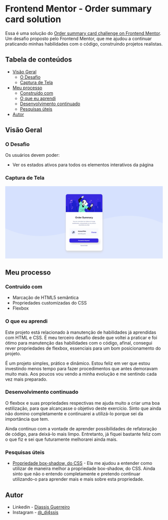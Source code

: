 # Frontend Mentor - Order summary card solution

Essa é uma solução do [Order summary card challenge on Frontend Mentor](https://www.frontendmentor.io/challenges/order-summary-component-QlPmajDUj). Um desafio proposto pelo Frontend Mentor, que me ajudou a continuar praticando minhas habilidades com o código, construindo projetos realistas.

## Tabela de conteúdos

- [Visão Geral](#visão-geral)
  - [O Desafio](#o-desafio)
  - [Captura de Tela](#captura-de-tela)
- [Meu processo](#meu-processo)
  - [Construído com](#contruído-com)
  - [O que eu aprendi](#o-que-eu-aprendi)
  - [Desenvolvimento continuado](#desenvolvimento-continuado)
  - [Pesquisas úteis](#pesquisas-úteis)
- [Autor](#autor)


## Visão Geral

### O Desafio

Os usuários devem poder: 

- Ver os estados ativos para todos os elementos interativos da página

### Captura de Tela

![](./src/images/front-end-mentor-3.gif)


## Meu processo

### Contruído com

- Marcação de HTML5 semântica
- Propriedades customizadas do CSS
- Flexbox

### O que eu aprendi

Este projeto está relacionado à manutenção de habilidades já aprendidas com HTML e CSS. É meu terceiro desafio desde que voltei a praticar e foi ótimo para manutenção das habilidades com o código, afinal, consegui rever propriedades de flexbox, essenciais para um bom posicionamento do projeto. 

É um projeto simples, prático e dinâmico. Estou feliz em ver que estou investindo menos tempo para fazer procedimentos que antes demoravam muito mais. Aos poucos vou vendo a minha evolução e me sentindo cada vez mais preparado. 

### Desenvolvimento continuado

O flexbox e suas propriedades respectivas me ajuda muito a criar uma boa estilização, para que alcançasse o objetivo deste exercício. Sinto que ainda não domino completamente e continuarei a utilizá-lo porque sei da importância que tem. 

Ainda continuo  com a vontade de aprender possibilidades de refatoração de código, para deixá-lo mais limpo. Entretanto, já fiquei bastante feliz com o que fiz e sei que futuramente melhorarei ainda mais.

### Pesquisas úteis

- [Propriedade box-shadow, do CSS](https://developer.mozilla.org/pt-BR/docs/Web/CSS/box-shadow) - Ela me ajudou a entender como utilizar de maneira melhor a propriedade box-shadow, do CSS. Ainda sinto que não o entendo completamente e pretendo continuar utilizando-o para aprender mais e mais sobre esta propriedade. 


## Autor

- Linkedin - [Diassis Guerreiro](linkedin.com/in/diassis-guerreiro/)
- Instagram - [@_di4ssis](https://www.instagram.com/_di4ssis/)